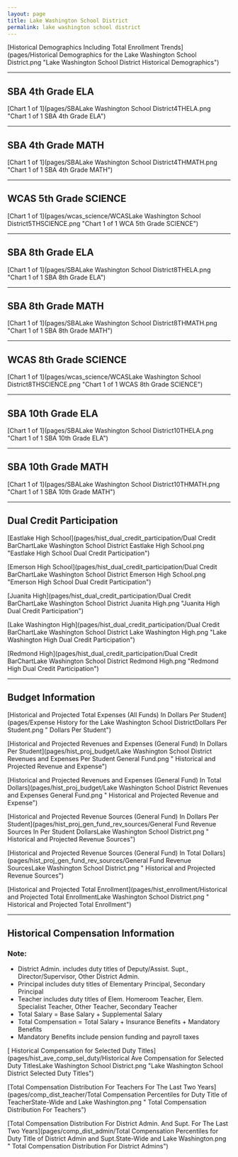 ```yaml
---
layout: page
title: Lake Washington School District
permalink: lake washington school district
---
```



[Historical Demographics Including Total Enrollment Trends](pages/Historical Demographics for the Lake Washington School District.png "Lake Washington School District Historical Demographics")

___

## SBA 4th Grade ELA

[Chart 1 of 1](pages/SBALake Washington School District4THELA.png "Chart 1 of 1 SBA 4th Grade ELA")


___

## SBA 4th Grade MATH

[Chart 1 of 1](pages/SBALake Washington School District4THMATH.png "Chart 1 of 1 SBA 4th Grade MATH")


___

## WCAS 5th Grade SCIENCE

[Chart 1 of 1](pages/wcas_science/WCASLake Washington School District5THSCIENCE.png "Chart 1 of 1 WCA 5th Grade SCIENCE")


___

## SBA 8th Grade ELA

[Chart 1 of 1](pages/SBALake Washington School District8THELA.png "Chart 1 of 1 SBA 8th Grade ELA")


___

## SBA 8th Grade MATH

[Chart 1 of 1](pages/SBALake Washington School District8THMATH.png "Chart 1 of 1 SBA 8th Grade MATH")


___

## WCAS 8th Grade SCIENCE

[Chart 1 of 1](pages/wcas_science/WCASLake Washington School District8THSCIENCE.png "Chart 1 of 1 WCAS 8th Grade SCIENCE")


___

## SBA 10th Grade ELA

[Chart 1 of 1](pages/SBALake Washington School District10THELA.png "Chart 1 of 1 SBA 10th Grade ELA")


___

## SBA 10th Grade MATH

[Chart 1 of 1](pages/SBALake Washington School District10THMATH.png "Chart 1 of 1 SBA 10th Grade MATH")


___

## Dual Credit Participation

[Eastlake High School](pages/hist_dual_credit_participation/Dual Credit BarChartLake Washington School District Eastlake High School.png "Eastlake High School Dual Credit Participation")

[Emerson High School](pages/hist_dual_credit_participation/Dual Credit BarChartLake Washington School District Emerson High School.png "Emerson High School Dual Credit Participation")

[Juanita High](pages/hist_dual_credit_participation/Dual Credit BarChartLake Washington School District Juanita High.png "Juanita High Dual Credit Participation")

[Lake Washington High](pages/hist_dual_credit_participation/Dual Credit BarChartLake Washington School District Lake Washington High.png "Lake Washington High Dual Credit Participation")

[Redmond High](pages/hist_dual_credit_participation/Dual Credit BarChartLake Washington School District Redmond High.png "Redmond High Dual Credit Participation")


___

## Budget Information

[Historical and Projected Total Expenses (All Funds) In Dollars Per Student](pages/Expense History for the Lake Washington School DistrictDollars Per Student.png " Dollars Per Student")

[Historical and Projected Revenues and Expenses (General Fund) In Dollars Per Student](pages/hist_proj_budget/Lake Washington School District Revenues and Expenses Per Student General Fund.png " Historical and Projected Revenue and Expense")

[Historical and Projected Revenues and Expenses (General Fund) In Total Dollars](pages/hist_proj_budget/Lake Washington School District Revenues and Expenses General Fund.png " Historical and Projected Revenue and Expense")

[Historical and Projected Revenue Sources (General Fund) In Dollars Per Student](pages/hist_proj_gen_fund_rev_sources/General Fund Revenue Sources In Per Student DollarsLake Washington School District.png " Historical and Projected Revenue Sources")

[Historical and Projected Revenue Sources (General Fund) In Total Dollars](pages/hist_proj_gen_fund_rev_sources/General Fund Revenue SourcesLake Washington School District.png " Historical and Projected Revenue Sources")

[Historical and Projected Total Enrollment](pages/hist_enrollment/Historical and Projected Total EnrollmentLake Washington School District.png " Historical and Projected Total Enrollment")


___

## Historical Compensation Information
### Note:
- District Admin. includes duty titles of Deputy/Assist. Supt., Director/Supervisor, Other District Admin.
- Principal includes duty titles of Elementary Principal, Secondary Principal
- Teacher includes duty titles of Elem. Homeroom Teacher, Elem. Specialist Teacher, Other Teacher, Secondary Teacher
- Total Salary = Base Salary + Supplemental Salary
- Total Compensation = Total Salary + Insurance Benefits + Mandatory Benefits
- Mandatory Benefits include pension funding and payroll taxes

[ Historical Compensation for Selected Duty Titles](pages/hist_ave_comp_sel_duty/Historical Ave Compensation for Selected Duty TitlesLake Washington School District.png "Lake Washington School District Selected Duty Titles")

[Total Compensation Distribution For Teachers For The Last Two Years](pages/comp_dist_teacher/Total Compensation Percentiles for Duty Title of TeacherState-Wide and Lake Washington.png " Total Compensation Distribution For Teachers")

[Total Compensation Distribution For District Admin. And Supt. For The Last Two Years](pages/comp_dist_admin/Total Compensation Percentiles for Duty Title of District Admin and Supt.State-Wide and Lake Washington.png " Total Compensation Distribution For District Admins")

